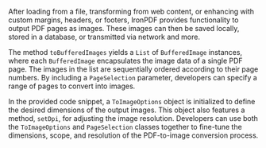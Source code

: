 After loading from a file, transforming from web content, or enhancing with custom margins, headers, or footers, IronPDF provides functionality to output PDF pages as images. These images can then be saved locally, stored in a database, or transmitted via network and more.

The method `toBufferedImages` yields a `List` of `BufferedImage` instances, where each `BufferedImage` encapsulates the image data of a single PDF page. The images in the list are sequentially ordered according to their page numbers. By including a `PageSelection` parameter, developers can specify a range of pages to convert into images.

In the provided code snippet, a `ToImageOptions` object is initialized to define the desired dimensions of the output images. This object also features a method, `setDpi`, for adjusting the image resolution. Developers can use both the `ToImageOptions` and `PageSelection` classes together to fine-tune the dimensions, scope, and resolution of the PDF-to-image conversion process.